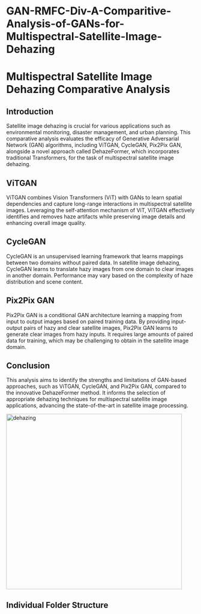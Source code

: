 # GAN-RMFC-Div-A-Comparitive-Analysis-of-GANs-for-Multispectral-Satellite-Image-Dehazing
# Multispectral Satellite Image Dehazing Comparative Analysis

## Introduction
Satellite image dehazing is crucial for various applications such as environmental monitoring, disaster management, and urban planning. This comparative analysis evaluates the efficacy of Generative Adversarial Network (GAN) algorithms, including ViTGAN, CycleGAN, Pix2Pix GAN, alongside a novel approach called DehazeFormer, which incorporates traditional Transformers, for the task of multispectral satellite image dehazing.

## ViTGAN
ViTGAN combines Vision Transformers (ViT) with GANs to learn spatial dependencies and capture long-range interactions in multispectral satellite images. Leveraging the self-attention mechanism of ViT, ViTGAN effectively identifies and removes haze artifacts while preserving image details and enhancing overall image quality.

## CycleGAN
CycleGAN is an unsupervised learning framework that learns mappings between two domains without paired data. In satellite image dehazing, CycleGAN learns to translate hazy images from one domain to clear images in another domain. Performance may vary based on the complexity of haze distribution and scene content.

## Pix2Pix GAN
Pix2Pix GAN is a conditional GAN architecture learning a mapping from input to output images based on paired training data. By providing input-output pairs of hazy and clear satellite images, Pix2Pix GAN learns to generate clear images from hazy inputs. It requires large amounts of paired data for training, which may be challenging to obtain in the satellite image domain.

## Conclusion
This analysis aims to identify the strengths and limitations of GAN-based approaches, such as ViTGAN, CycleGAN, and Pix2Pix GAN, compared to the innovative DehazeFormer method. It informs the selection of appropriate dehazing techniques for multispectral satellite image applications, advancing the state-of-the-art in satellite image processing.

<img width="468" alt="dehazing" src="https://miro.medium.com/v2/resize:fit:2000/1*0MFC3OkDGpLD7cKssUs37w.png">

## Individual Folder Structure
